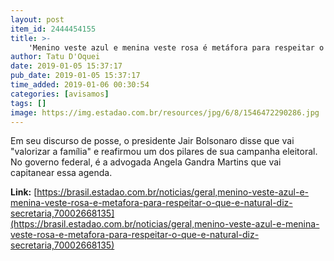 ```yaml
---
layout: post
item_id: 2444454155
title: >-
    'Menino veste azul e menina veste rosa é metáfora para respeitar o que é natural', diz secretária
author: Tatu D'Oquei
date: 2019-01-05 15:37:17
pub_date: 2019-01-05 15:37:17
time_added: 2019-01-06 00:30:54
categories: [avisamos]
tags: []
image: https://img.estadao.com.br/resources/jpg/6/8/1546472290286.jpg
---
```


Em seu discurso de posse, o presidente Jair Bolsonaro disse que vai "valorizar a família" e reafirmou um dos pilares de sua campanha eleitoral. No governo federal, é a advogada Angela Gandra Martins que vai capitanear essa agenda.

**Link:** [https://brasil.estadao.com.br/noticias/geral,menino-veste-azul-e-menina-veste-rosa-e-metafora-para-respeitar-o-que-e-natural-diz-secretaria,70002668135](https://brasil.estadao.com.br/noticias/geral,menino-veste-azul-e-menina-veste-rosa-e-metafora-para-respeitar-o-que-e-natural-diz-secretaria,70002668135)


